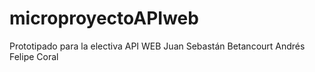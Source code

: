 # microproyectoAPIweb
Prototipado para la electiva API WEB
Juan Sebastán Betancourt
Andrés Felipe Coral


